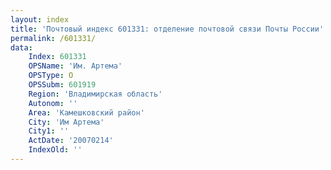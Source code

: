 ```yaml
---
layout: index
title: 'Почтовый индекс 601331: отделение почтовой связи Почты России'
permalink: /601331/
data:
    Index: 601331
    OPSName: 'Им. Артема'
    OPSType: О
    OPSSubm: 601919
    Region: 'Владимирская область'
    Autonom: ''
    Area: 'Камешковский район'
    City: 'Им Артема'
    City1: ''
    ActDate: '20070214'
    IndexOld: ''
---
```

